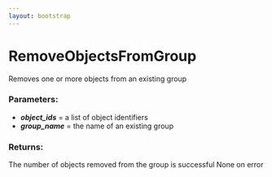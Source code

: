 ```yaml
---
layout: bootstrap
---
```


# RemoveObjectsFromGroup

Removes one or more objects from an existing group
          

### Parameters:

- ***object_ids*** = a list of object identifiers
- ***group_name*** = the name of an existing group
        

### Returns:


The number of objects removed from the group is successful
None on error
        


